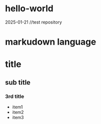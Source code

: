 # hello-world
2025-01-21 //test repository

# markudown language
# title
## sub title
### 3rd title
- item1
- item2
- item3
